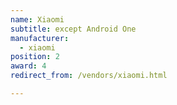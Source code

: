 ```yaml
---
name: Xiaomi
subtitle: except Android One
manufacturer:
  - xiaomi
position: 2
award: 4
redirect_from: /vendors/xiaomi.html

---
```

